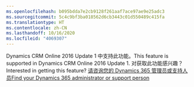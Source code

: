 ```yaml
---
ms.openlocfilehash: b095bdda7e2cb9128f261aaf7ace97ae9e25adc3
ms.sourcegitcommit: 5c4c9bf3ba018562d6cb3443c01d550489c415fa
ms.translationtype: HT
ms.contentlocale: zh-CN
ms.lasthandoff: 10/16/2020
ms.locfileid: "4069307"
---
```

<span data-ttu-id="7ac54-101">Dynamics CRM Online 2016 Update 1 中支持此功能。</span><span class="sxs-lookup"><span data-stu-id="7ac54-101">This feature is supported in Dynamics CRM Online 2016 Update 1.</span></span> <span data-ttu-id="7ac54-102">对获取此功能感兴趣？</span><span class="sxs-lookup"><span data-stu-id="7ac54-102">Interested in getting this feature?</span></span> [<span data-ttu-id="7ac54-103">请咨询您的 Dynamics 365 管理员或支持人员</span><span class="sxs-lookup"><span data-stu-id="7ac54-103">Find your Dynamics 365 administrator or support person</span></span>](https://docs.microsoft.com/dynamics365/customerengagement/on-premises/basics/find-administrator-support)
